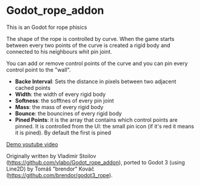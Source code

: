 # Godot_rope_addon

This is an Godot for rope phisics


The shape of the rope is controlled by curve. When the game starts between every two points of the curve is created a 
rigid body and connected to his neighbours whit pin joint.

You can add or remove control points of the curve and you can pin every control point to the "wall".

* __Backe Interval__: Sets the distance in pixels between two adjacent cached points
* __Width__: the width of every rigid body
* __Softness__: the sofftnes of every pin joint
* __Mass__: the mass of every rigid body
* __Bounce__: the bouncines of every rigid body
* __Pined Points__: it is the array that contains which control points are pinned. It is controlled from the UI:
the small pin icon (if it's red it means it is pined). By default the first is pined


[Demo youtube video](https://youtu.be/TYSG07SOMr8)

Originally written by Vladimir Stoilov (https://github.com/vlabo/Godot_rope_addon),
ported to Godot 3 (using Line2D) by Tomáš "brendor" Kováč (https://github.com/brendor/godot3_rope).